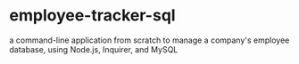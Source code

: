 # employee-tracker-sql
a command-line application from scratch to manage a company's employee database, using Node.js, Inquirer, and MySQL
